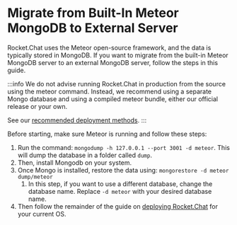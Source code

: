 # Migrate from Built-In Meteor MongoDB to External Server

Rocket.Chat uses the Meteor open-source framework, and the data is typically stored in MongoDB. If you want to migrate from the built-in Meteor MongoDB server to an external MongoDB server, follow the steps in this guide.

:::info
We do not advise running Rocket.Chat in production from the source using the meteor command. Instead, we recommend using a separate Mongo database and using a compiled meteor bundle, either our official release or your own.

See our [recommended deployment methods](https://docs.rocket.chat/deploy/deploy-rocket.chat).
:::

Before starting, make sure Meteor is running and follow these steps:

1. Run the command: `mongodump -h 127.0.0.1 --port 3001 -d meteor`. This will dump the database in a folder called `dump`.
2. Then, install Mongodb on your system.
3. Once Mongo is installed, restore the data using: `mongorestore -d meteor dump/meteor`
   1. In this step, if you want to use a different database, change the database name. Replace `-d meteor` with your desired database name.
4. Then follow the remainder of the guide on [deploying Rocket.Chat](https://docs.rocket.chat/deploy/deploy-rocket.chat) for your current OS.
